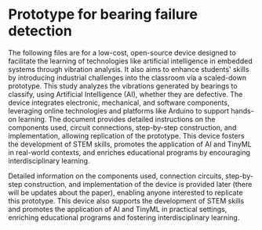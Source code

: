 # Prototype for bearing failure detection

The following files are for a low-cost, open-source device designed to facilitate the learning of technologies like artificial intelligence in embedded systems through vibration analysis. It also aims to enhance students' skills by introducing industrial challenges into the classroom via a scaled-down prototype. This study analyzes the vibrations generated by bearings to classify, using Artificial Intelligence (AI), whether they are defective. The device integrates electronic, mechanical, and software components, leveraging online technologies and platforms like Arduino to support hands-on learning. The document provides detailed instructions on the components used, circuit connections, step-by-step construction, and implementation, allowing replication of the prototype. This device fosters the development of STEM skills, promotes the application of AI and TinyML in real-world contexts, and enriches educational programs by encouraging interdisciplinary learning.

Detailed information on the components used, connection circuits, step-by-step construction, and implementation of the device is provided later (there will be updates about the paper), enabling anyone interested to replicate this prototype. This device also supports the development of STEM skills and promotes the application of AI and TinyML in practical settings, enriching educational programs and fostering interdisciplinary learning.
